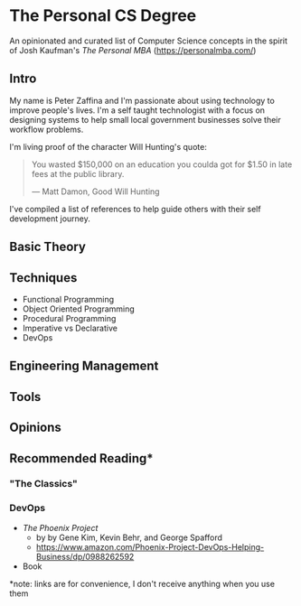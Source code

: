# The Personal CS Degree
An opinionated and curated list of Computer Science concepts in the spirit of Josh Kaufman's *The Personal MBA* (https://personalmba.com/)

## Intro
My name is Peter Zaffina and I'm passionate about using technology to improve people's lives. I'm a self taught technologist with a focus on designing systems to help small local government businesses solve their workflow problems. 

I'm living proof of the character Will Hunting's quote:
> You wasted $150,000 on an education you coulda got for $1.50 in late fees at the public library.
>
> ― Matt Damon, Good Will Hunting 

I've compiled a list of references to help guide others with their self development journey.

## Basic Theory

## Techniques
- Functional Programming
- Object Oriented Programming
- Procedural Programming
- Imperative vs Declarative
- DevOps

## Engineering Management

## Tools

## Opinions

## Recommended Reading*
### "The Classics"
### DevOps
- *The Phoenix Project*
  - by by Gene Kim, Kevin Behr, and George Spafford
  - https://www.amazon.com/Phoenix-Project-DevOps-Helping-Business/dp/0988262592
- Book


*note: links are for convenience, I don't receive anything when you use them
